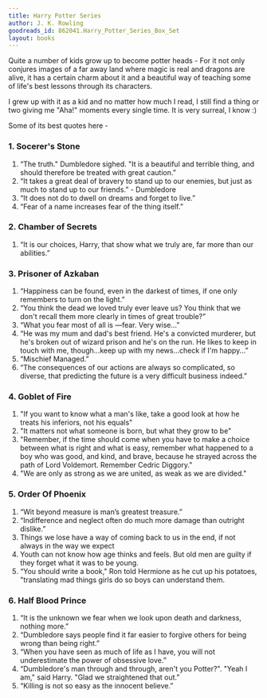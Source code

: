 ```yaml
---
title: Harry Potter Series
author: J. K. Rowling
goodreads_id: 862041.Harry_Potter_Series_Box_Set
layout: books
---
```


Quite a number of kids grow up to become potter heads - For it not only conjures images of a far away land where magic is real and dragons are alive, it has a certain charm about it and a beautiful way of teaching some of life's best lessons through its characters.

I grew up with it as a kid and no matter how much I read, I still find a thing or two giving me "Aha!" moments every single time. It is very surreal, I know :)

Some of its best quotes here -

### 1. Socerer's Stone

1. “The truth." Dumbledore sighed. "It is a beautiful and terrible thing, and should therefore be treated with great caution.”
2. “It takes a great deal of bravery to stand up to our enemies, but just as much to stand up to our friends.” - Dumbledore
3. “It does not do to dwell on dreams and forget to live.”
4. “Fear of a name increases fear of the thing itself.”

### 2. Chamber of Secrets

1. “It is our choices, Harry, that show what we truly are, far more than our abilities.”

### 3. Prisoner of Azkaban

1. “Happiness can be found, even in the darkest of times, if one only remembers to turn on the light.”
2. “You think the dead we loved truly ever leave us? You think that we don't recall them more clearly in times of great trouble?”
3. “What you fear most of all is —fear. Very wise...”
4. “He was my mum and dad's best friend. He's a convicted murderer, but he's broken out of wizard prison and he's on the run. He likes to keep in touch with me, though...keep up with my news...check if I'm happy...”
5. “Mischief Managed.”
6. “The consequences of our actions are always so complicated, so diverse, that predicting the future is a very difficult business indeed.”

### 4. Goblet of Fire

1. "If you want to know what a man's like, take a good look at how he treats his inferiors, not his equals"
2. "It matters not what someone is born, but what they grow to be"
3. "Remember, if the time should come when you have to make a choice between what is right and what is easy, remember what happened to a boy who was good, and kind, and brave, because he strayed across the path of Lord Voldemort. Remember Cedric Diggory."
4. "We are only as strong as we are united, as weak as we are divided."

### 5. Order Of Phoenix

1. “Wit beyond measure is man’s greatest treasure.”
2. “Indifference and neglect often do much more damage than outright dislike.”
3. Things we lose have a way of coming back to us in the end, if not always in the way we expect
4. Youth can not know how age thinks and feels. But old men are guilty if they forget what it was to be young.
5. “You should write a book," Ron told Hermione as he cut up his potatoes, "translating mad things girls do so boys can understand them.

### 6. Half Blood Prince

1. “It is the unknown we fear when we look upon death and darkness, nothing more.” 
2. “Dumbledore says people find it far easier to forgive others for being wrong than being right.”
3. “When you have seen as much of life as I have, you will not underestimate the power of obsessive love.” 
4. “Dumbledore's man through and through, aren't you Potter?". "Yeah I am," said Harry. "Glad we straightened that out.” 
5. “Killing is not so easy as the innocent believe.” 
